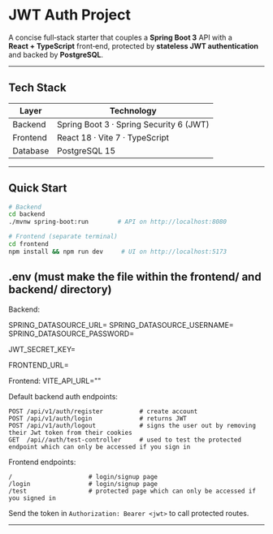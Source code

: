 # JWT Auth Project

A concise full‑stack starter that couples a **Spring Boot 3** API with a **React + TypeScript** front‑end, protected by **stateless JWT authentication** and backed by **PostgreSQL**.

---

## Tech Stack

| Layer    | Technology                              |
| -------- | --------------------------------------- |
| Backend  | Spring Boot 3 · Spring Security 6 (JWT) |
| Frontend | React 18 · Vite 7 · TypeScript          |
| Database | PostgreSQL 15                           |

---

## Quick Start

```bash
# Backend
cd backend
./mvnw spring-boot:run        # API on http://localhost:8080

# Frontend (separate terminal)
cd frontend
npm install && npm run dev     # UI on http://localhost:5173
```

## .env (must make the file within the frontend/ and backend/ directory)
Backend:

SPRING_DATASOURCE_URL=
SPRING_DATASOURCE_USERNAME=
SPRING_DATASOURCE_PASSWORD=

JWT_SECRET_KEY=

FRONTEND_URL=

Frontend:
VITE_API_URL=""


Default backend auth endpoints:

```
POST /api/v1/auth/register          # create account
POST /api/v1/auth/login             # returns JWT
POST /api/v1/auth/logout            # signs the user out by removing their Jwt token from their cookies
GET  /api//auth/test-controller     # used to test the protected endpoint which can only be accessed if you sign in
```

Frontend endpoints:

```
/                     # login/signup page
/login                # login/signup page
/test                 # protected page which can only be accessed if you signed in
```

Send the token in `Authorization: Bearer <jwt>` to call protected routes.

---

